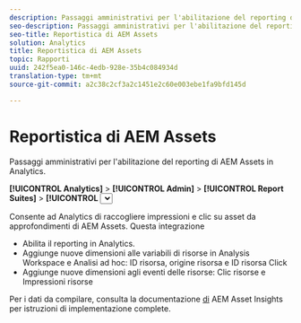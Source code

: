 ```yaml
---
description: Passaggi amministrativi per l'abilitazione del reporting di AEM Assets in Analytics.
seo-description: Passaggi amministrativi per l'abilitazione del reporting di AEM Assets in Analytics.
seo-title: Reportistica di AEM Assets
solution: Analytics
title: Reportistica di AEM Assets
topic: Rapporti
uuid: 242f5ea0-146c-4edb-928e-35b4c084934d
translation-type: tm+mt
source-git-commit: a2c38c2cf3a2c1451e2c60e003ebe1fa9bfd145d

---
```



# Reportistica di AEM Assets

Passaggi amministrativi per l'abilitazione del reporting di AEM Assets in Analytics.

**[!UICONTROL Analytics]** &gt; **[!UICONTROL Admin]** &gt; **[!UICONTROL Report Suites]** &gt; **[!UICONTROL <select report suite>]** &gt; **[!UICONTROL Edit Settings]** &gt; **[!UICONTROL AEM]** &gt; **[!UICONTROL AEM Assets Reporting]**

Consente ad Analytics di raccogliere impressioni e clic su asset da approfondimenti di AEM Assets. Questa integrazione

* Abilita il reporting in Analytics.
* Aggiunge nuove dimensioni alle variabili di risorse in Analysis Workspace e Analisi ad hoc: ID risorsa, origine risorsa e ID risorsa Click
* Aggiunge nuove dimensioni agli eventi delle risorse: Clic risorse e Impressioni risorse

Per i dati da compilare, consulta la documentazione [di](https://docs.adobe.com/docs/en/aem/6-2/author/assets/managing-assets-touch-ui/asset-insights.html) AEM Asset Insights per istruzioni di implementazione complete.
